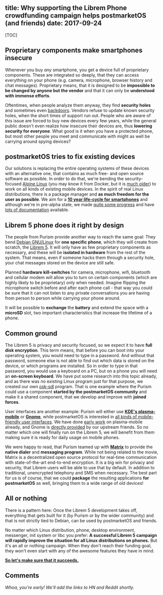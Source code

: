 title: Why supporting the Librem Phone crowdfunding campaign helps postmarketOS (and friends)
date: 2017-09-24
---

[TOC]

## Proprietary components make smartphones insecure
Whenever you buy *any* smartphone, you get a device full of proprietary components. These are integrated so deeply, that they can access everything on your phone (e.g. camera, microphone, browser history and chat messages). Proprietary means, that it is designed to be **impossible to be changed by anyone but the vendor** and that it can only be **understood with immense efforts**.

Oftentimes, when people analyze them anyway, they find **security holes** and sometimes even [backdoors](https://redmine.replicant.us/projects/replicant/wiki/SamsungGalaxyBackdoor). Vendors refuse to update known security holes, when the short times of support run out. People who are aware of this issue are forced to buy new devices every few years, while the general public doesn't even realize how insecure their devices are, thus **lowering security for everyone**. What good is it when you have a protected phone, but most other people you meet and communicate with might as well be carrying around spying devices?


## postmarketOS tries to fix existing devices
Our solutions is replacing the entire operating systems of these devices with an alternative one, that contains as much free- and open source software as possible. In order to do that, we're bending the security-focused [Alpine Linux](https://alpinelinux.org) (you may know it from Docker, but it is [much older](http://git.net/ml/linux.leaf.devel/2005-08/msg00039.html)) to work on all kinds of existing mobile devices. In the spirit of real Linux distributions, there is a package manager and **as much freedom for the user as possible**. We aim for a **[10 year life-cycle for smartphones](https://postmarketos.org/blog/2017/05/26/intro/)** and although we're in pre-alpha state, we made [quite some progress](https://postmarketos.org/blog/2017/09/03/100-days-of-postmarketos/) and have [lots of documentation](https://wiki.postmarketos.org/) available.


## Librem 5 phone does it right by design
The people from Purism provide another way to reach the same goal: They bend [Debian GNU/Linux](https://debian.org) for **one specific phone**, which they will create from scratch, the [Librem 5](https://puri.sm/shop/librem-5/). It will only have as few proprietary components as necessary, and these will be **isolated in hardware** from the rest of the system. That means, even if someone hacks them through a security hole, your chat messages stored on the device are still safe.

Planned **hardware kill-switches** for camera, microphone, wifi, bluetooth and cellular modem will allow you to turn on certain components (which are highly likely to be proprietary) only when needed. Imagine flipping the microphone switch before and after each phone call - that way you could be sure that it can not listen to any private conversations you are having from person to person while carrying your phone around.

It will be possible to **exchange** the **battery** and extend the space with a **microSD** slot, two important characteristics that increase the lifetime of a phone.


## Common ground
The Librem 5 is privacy and security focused, so we expect it to have **full disk encryption**. This term means, that before you can boot into your operating system, you would need to type in a password. And without that password, someone else is not able to find out which data is stored on the device, or which programs are installed. So in order to type in that password, you would use a keyboard on a PC, but on a phone you will need an **on-screen keyboard**. We have put some research into this topic already, and as there was no existing Linux program just for that purpose, we created our own [osk-sdl](https://github.com/postmarketOS/osk-sdl) program. That is one example where the Purism could use a component **started by the postmarketOS community** and make it a shared component, that we develop and improve with **joined forces**.

User interfaces are another example: Purism will either use **[KDE's plasma-mobile](https://www.kde.org/announcements/kde-purism-librem5.php)** or **[Gnome](https://www.gnome.org/news/2017/09/gnome-foundation-partners-with-purism-to-support-its-efforts-to-build-the-librem-5-smartphone/)**, while postmarketOS is interested in [all kinds of mobile-friendly user interfaces](https://github.com/postmarketOS/pmbootstrap/issues/62). We have done [early work](https://postmarketos.org/blog/2017/09/03/100-days-of-postmarketos/#plasma-mobile-kdes-plasma-desktop-for-phones) on plasma-mobile already, and Gnome is [directly provided](https://pkgs.alpinelinux.org/packages?name=gnome*&branch=edge&repo=&arch=&maintainer=) by our upstream friends. So no matter which one will finally run on the Librem 5, we will benefit from them making sure it is ready for daily usage on mobile phones.

We were happy to read, that Purism teamed up with **[Matrix](https://matrix.org/blog/2017/08/24/the-librem-5-from-purism-a-matrix-native-smartphone/)** to provide the **native dialer** and **messaging program**. While not being related to the movie, Matrix is a decentralized open source protocol for real-time communication with state-of-the-art end-to-end encryption. It is a big win for privacy and security, that Librem users will be able to use that by default. In addition to traditional, unencrypted telephony and SMS when necessary. The best part for us is of course, that we could **package** the resulting applications **for postmarketOS** as well, bringing them to a wide range of old devices!

## All or nothing
There is a pattern here: Once the Librem 5 development takes off, everything that gets built for it (by Purism or by the wider community) and that is not strictly tied to Debian, can be used by postmarketOS and friends.

No matter which Linux distribution, phone, desktop environment, messenger, init system or libc you prefer: **A successful Librem 5 campaign will rapidly improve the situation for all Linux distributions on phones.** But it's an all or nothing campaign. When they don't reach their funding goal, they won't even start with any of the awesome features they have in mind.

**[So let's make sure that it succeeds.](https://puri.sm/shop/librem-5/)**


## Comments
*Whoa, you're early! We'll add the links to HN and Reddit shortly.*
